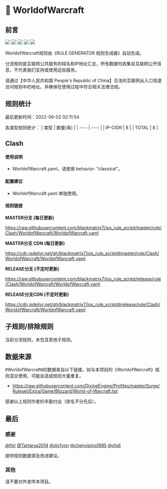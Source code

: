 # 🧸 WorldofWarcraft

## 前言

![](https://shields.io/badge/-移除重复规则-ff69b4) ![](https://shields.io/badge/-DOMAIN与DOMAIN--SUFFIX合并-green) ![](https://shields.io/badge/-DOMAIN--SUFFIX间合并-critical) ![](https://shields.io/badge/-DOMAIN--SUFFIX与DOMAIN--KEYWORD合并-blue) ![](https://shields.io/badge/-IP--CIDR(6)合并-blueviolet) 

WorldofWarcraft规则由《RULE GENERATOR 规则生成器》自动生成。

分流规则是互联网公共服务的域名和IP地址汇总，所有数据均收集自互联网公开信息，不代表我们支持或使用这些服务。

请通过【中华人民共和国 People's Republic of China】合法的互联网出入口信道访问规则中的地址，并确保在使用过程中符合相关法律法规。

## 规则统计

最后更新时间：2022-06-02 02:11:54

各类型规则统计：
| 类型 | 数量(条)  | 
| ---- | ----  |
| IP-CIDR | 8  | 
| TOTAL | 8  | 


## Clash 

#### 使用说明
- WorldofWarcraft.yaml，请使用 behavior: "classical"。

#### 配置建议
- WorldofWarcraft.yaml 单独使用。

#### 规则链接
**MASTER分支 (每日更新)**

https://raw.githubusercontent.com/blackmatrix7/ios_rule_script/master/rule/Clash/WorldofWarcraft/WorldofWarcraft.yaml

**MASTER分支 CDN (每日更新)**

https://cdn.jsdelivr.net/gh/blackmatrix7/ios_rule_script@master/rule/Clash/WorldofWarcraft/WorldofWarcraft.yaml

**RELEASE分支 (不定时更新)**

https://raw.githubusercontent.com/blackmatrix7/ios_rule_script/release/rule/Clash/WorldofWarcraft/WorldofWarcraft.yaml

**RELEASE分支CDN (不定时更新)**

https://cdn.jsdelivr.net/gh/blackmatrix7/ios_rule_script@release/rule/Clash/WorldofWarcraft/WorldofWarcraft.yaml

## 子规则/排除规则


当前分流规则，未包含其他子规则。

## 数据来源

《WorldofWarcraft》的数据来自以下链接，如与本项目的《WorldofWarcraft》规则混合使用，可能会造成规则大量重复。

- https://raw.githubusercontent.com/DivineEngine/Profiles/master/Surge/Ruleset/Extra/Game/Blizzard/World-of-Warcraft.list


感谢以上规则作者的辛勤付出（排名不分先后）。

## 最后

### 感谢

[@fiiir](https://github.com/fiiir) [@Tartarus2014](https://github.com/Tartarus2014) [@zjcfynn](https://github.com/zjcfynn) [@chenyiping1995](https://github.com/chenyiping1995) [@vhdj](https://github.com/vhdj)

提供规则数据源及改进建议。

### 其他

请不要对外宣传本项目。